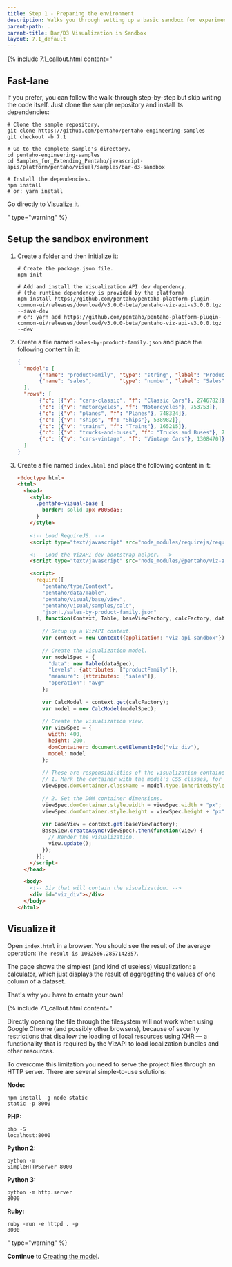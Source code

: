 ```yaml
---
title: Step 1 - Preparing the environment
description: Walks you through setting up a basic sandbox for experimenting with visualizations.
parent-path: .
parent-title: Bar/D3 Visualization in Sandbox
layout: 7.1_default
---
```


{% include 7.1_callout.html content="<h2>Fast-lane</h2>
<p>If you prefer, you can follow the walk-through step-by-step but skip writing the code itself. 
   Just clone the sample repository and install its dependencies:</p>

<pre class='highlight'><code># Clone the sample repository.
git clone https://github.com/pentaho/pentaho-engineering-samples
git checkout -b 7.1

# Go to the complete sample's directory.
cd pentaho-engineering-samples
cd Samples_for_Extending_Pentaho/javascript-apis/platform/pentaho/visual/samples/bar-d3-sandbox

# Install the dependencies.
npm install
# or: yarn install
</code></pre>

<p>Go directly to <a title='Visualize it' href='#visualize-it'>Visualize it</a>.</p>
" type="warning" %}

## Setup the sandbox environment

1. Create a folder and then initialize it:
   ```shell
   # Create the package.json file.
   npm init
    
   # Add and install the Visualization API dev dependency.
   # (the runtime dependency is provided by the platform)
   npm install https://github.com/pentaho/pentaho-platform-plugin-common-ui/releases/download/v3.0.0-beta/pentaho-viz-api-v3.0.0.tgz --save-dev
   # or: yarn add https://github.com/pentaho/pentaho-platform-plugin-common-ui/releases/download/v3.0.0-beta/pentaho-viz-api-v3.0.0.tgz --dev
   ```

2. Create a file named `sales-by-product-family.json` and place the following content in it:
    ```json
    {
      "model": [
           {"name": "productFamily", "type": "string", "label": "Product Family"},
           {"name": "sales",         "type": "number", "label": "Sales"}
      ],
      "rows": [
           {"c": [{"v": "cars-classic", "f": "Classic Cars"}, 2746782]},
           {"c": [{"v": "motorcycles", "f": "Motorcycles"}, 753753]},
           {"c": [{"v": "planes", "f": "Planes"}, 748324]},
           {"c": [{"v": "ships", "f": "Ships"}, 538982]},
           {"c": [{"v": "trains", "f": "Trains"}, 165215]},
           {"c": [{"v": "trucks-and-buses", "f": "Trucks and Buses"}, 756438]},
           {"c": [{"v": "cars-vintage", "f": "Vintage Cars"}, 1308470]}
      ]
    }
    ```

3. Create a file named `index.html` and place the following content in it:
    ```html
    <!doctype html>
    <html>
      <head>
        <style>
          .pentaho-visual-base {
            border: solid 1px #005da6;
          }
        </style>
       
        <!-- Load RequireJS. -->
        <script type="text/javascript" src="node_modules/requirejs/require.js"></script>
    
        <!-- Load the VizAPI dev bootstrap helper. -->
        <script type="text/javascript" src="node_modules/@pentaho/viz-api/dev-bootstrap.js"></script>
    
        <script>
          require([
            "pentaho/type/Context",
            "pentaho/data/Table",
            "pentaho/visual/base/view",
            "pentaho/visual/samples/calc",
            "json!./sales-by-product-family.json"
          ], function(Context, Table, baseViewFactory, calcFactory, dataSpec) {
            
            // Setup up a VizAPI context.
            var context = new Context({application: "viz-api-sandbox"});
        
            // Create the visualization model.
            var modelSpec = {
              "data": new Table(dataSpec),
              "levels": {attributes: ["productFamily"]},
              "measure": {attributes: ["sales"]},
              "operation": "avg"
            };
        
            var CalcModel = context.get(calcFactory);
            var model = new CalcModel(modelSpec);
        
            // Create the visualization view.
            var viewSpec = {
              width: 400,
              height: 200,
              domContainer: document.getElementById("viz_div"),
              model: model
            };
            
            // These are responsibilities of the visualization container application:
            // 1. Mark the container with the model's CSS classes, for styling purposes.
            viewSpec.domContainer.className = model.type.inheritedStyleClasses.join(" ");
        
            // 2. Set the DOM container dimensions.
            viewSpec.domContainer.style.width = viewSpec.width + "px";
            viewSpec.domContainer.style.height = viewSpec.height + "px";
        
            var BaseView = context.get(baseViewFactory);
            BaseView.createAsync(viewSpec).then(function(view) {
              // Render the visualization.
              view.update();
            });
          });
        </script>
      </head>
    
      <body>
        <!-- Div that will contain the visualization. -->
        <div id="viz_div"></div>
      </body>
    </html>
    ```

## Visualize it

Open `index.html` in a browser.
You should see the result of the average operation: `The result is 1002566.2857142857`.

The page shows the simplest (and kind of useless) visualization: a
calculator, which just displays the result of aggregating the values of
one column of a dataset.

That's why you have to create your own!

{% include 7.1_callout.html content="<p>Directly opening the file through the filesystem will not work when using 
Google Chrome (and possibly other browsers), because of security restrictions that disallow the loading of 
local resources using XHR — a functionality that is required by the VizAPI to load localization bundles and 
other resources.</p>
<p>To overcome this limitation you need to serve the project files through an HTTP server. 
There are several simple-to-use solutions:</p>

<b>Node:</b><pre class='highlight'><code>npm install -g node-static
static -p 8000</code></pre>

<b>PHP:</b><pre class='highlight'><code>php -S localhost:8000</code></pre>

<b>Python 2:</b><pre class='highlight'><code>python -m SimpleHTTPServer 8000</code></pre>

<b>Python 3:</b><pre class='highlight'><code>python -m http.server 8000</code></pre>

<b>Ruby:</b><pre class='highlight'><code>ruby -run -e httpd . -p 8000</code></pre>
" type="warning" %}


**Continue** to [Creating the model](step2-model-creation).

